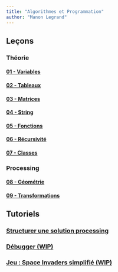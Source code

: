 ```yaml
---
title: "Algorithmes et Programmation"
author: "Manon Legrand"
---
```



## Leçons

### Théorie
#### [01 - Variables](cours/variables.md)
#### [02 - Tableaux](cours/tableaux.md)
#### [03 - Matrices](cours/matrices.md)
#### [04 - String](cours/strings.md)
#### [05 - Fonctions](cours/fonctions.md)
#### [06 - Récursivité](cours/récursivité.md)
#### [07 - Classes](cours/classes.md)

### Processing
#### [08 - Géométrie](cours/géométrie.md)
#### [09 - Transformations](cours/transformations.md)


## Tutoriels
### [Structurer une solution processing](tutoriels/structurer-une-solution.md)
### [Débugger (WIP)](tutoriels/debugger.md)
### [Jeu : Space Invaders simplifié (WIP)](tutoriels/space-invaders)

